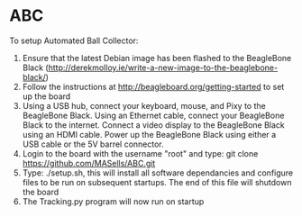 # ABC

To setup Automated Ball Collector:
1) Ensure that the latest Debian image has been flashed to the BeagleBone Black (http://derekmolloy.ie/write-a-new-image-to-the-beaglebone-black/)
2) Follow the instructions at http://beagleboard.org/getting-started to set up the board
3)  Using a USB hub, connect your keyboard, mouse, and Pixy to the BeagleBone Black. Using an Ethernet cable, connect your BeagleBone Black to the internet. Connect a video display to the BeagleBone Black using an HDMI cable. Power up the BeagleBone Black using either a USB cable or the 5V barrel connector.
4) Login to the board with the username "root" and type: git clone https://github.com/MASells/ABC.git
5) Type: ./setup.sh, this will install all software dependancies and configure files to be run on subsequent startups. The end of this file will shutdown the board
6) The Tracking.py program will now run on startup
